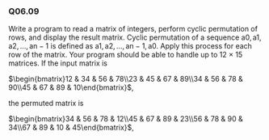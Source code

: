 
### Q06.09

Write a program to read a matrix of integers, perform cyclic permutation of rows, and display the result matrix. Cyclic permutation of a sequence $\mathrm{a0,a1,a2, . . . ,an−1}$ is defined as $\mathrm{a1,a2, . . . ,an−1,a0}$. Apply this process for each row of the matrix. Your program should be able to handle up to 12 × 15 matrices. If the input matrix is

$\begin{bmatrix}12 & 34 & 56 & 78\\23 & 45 & 67 & 89\\34 & 56 & 78 & 90\\45 & 67 & 89 & 10\end{bmatrix}$,

the permuted matrix is

$\begin{bmatrix}34 & 56 & 78 & 12\\45 & 67 & 89 & 23\\56 & 78 & 90 & 34\\67 & 89 & 10 & 45\end{bmatrix}$, 